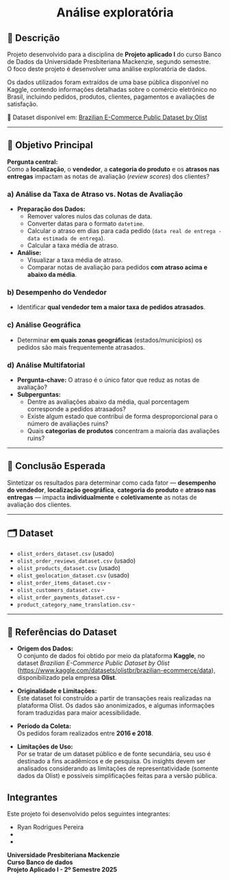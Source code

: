 <h1 align="center"> Análise exploratória </h1>

## 📌 Descrição

Projeto desenvolvido para a disciplina de **Projeto aplicado I** do curso Banco de Dados da Universidade Presbiteriana Mackenzie, segundo semestre.  
O foco deste projeto é desenvolver uma análise exploratória de dados.  

Os dados utilizados foram extraídos de uma base pública disponível no Kaggle, contendo informações detalhadas sobre o comércio eletrônico no Brasil, incluindo pedidos, produtos, clientes, pagamentos e avaliações de satisfação.  

📂 Dataset disponível em: [Brazilian E-Commerce Public Dataset by Olist](https://www.kaggle.com/datasets/olistbr/brazilian-ecommerce/data)

---

## 🎯 Objetivo Principal

**Pergunta central:**  
Como a **localização**, o **vendedor**, a **categoria do produto** e os **atrasos nas entregas** impactam as notas de avaliação (*review scores*) dos clientes?

### a) Análise da Taxa de Atraso vs. Notas de Avaliação
- **Preparação dos Dados:**  
  - Remover valores nulos das colunas de data.  
  - Converter datas para o formato `datetime`.  
  - Calcular o atraso em dias para cada pedido (`data real de entrega - data estimada de entrega`).  
  - Calcular a taxa média de atraso.  
- **Análise:**  
  - Visualizar a taxa média de atraso.  
  - Comparar notas de avaliação para pedidos **com atraso acima e abaixo da média**.  

### b) Desempenho do Vendedor
- Identificar **qual vendedor tem a maior taxa de pedidos atrasados**.  

### c) Análise Geográfica
- Determinar **em quais zonas geográficas** (estados/municípios) os pedidos são mais frequentemente atrasados.  

### d) Análise Multifatorial
- **Pergunta-chave:** O atraso é o único fator que reduz as notas de avaliação?  
- **Subperguntas:**  
  - Dentre as avaliações abaixo da média, qual porcentagem corresponde a pedidos atrasados?  
  - Existe algum estado que contribui de forma desproporcional para o número de avaliações ruins?  
  - Quais **categorias de produtos** concentram a maioria das avaliações ruins?  

---

## 📌 Conclusão Esperada
Sintetizar os resultados para determinar como cada fator — **desempenho do vendedor**, **localização geográfica**, **categoria do produto** e **atraso nas entregas** — impacta **individualmente** e **coletivamente** as notas de avaliação dos clientes.  

---

## 🗂️ Dataset


- `olist_orders_dataset.csv`  (usado)  
- `olist_order_reviews_dataset.csv`  (usado)  
- `olist_products_dataset.csv`  (usado)  
- `olist_geolocation_dataset.csv`  (usado)  
- `olist_order_items_dataset.csv`  -
- `olist_customers_dataset.csv`   -
- `olist_order_payments_dataset.csv`   -
- `product_category_name_translation.csv` -

---

## 📖 Referências do Dataset

- **Origem dos Dados:**  
  O conjunto de dados foi obtido por meio da plataforma **Kaggle**, no dataset *Brazilian E-Commerce Public Dataset by Olist* (https://www.kaggle.com/datasets/olistbr/brazilian-ecommerce/data), disponibilizado pela empresa **Olist**.  

- **Originalidade e Limitações:**  
  Este dataset foi construído a partir de transações reais realizadas na plataforma Olist. Os dados são anonimizados, e algumas informações foram traduzidas para maior acessibilidade.  

- **Período da Coleta:**  
  Os pedidos foram realizados entre **2016 e 2018**.  

- **Limitações de Uso:**  
  Por se tratar de um dataset público e de fonte secundária, seu uso é destinado a fins acadêmicos e de pesquisa. Os insights devem ser analisados considerando as limitações de representatividade (somente dados da Olist) e possíveis simplificações feitas para a versão pública.  



## Integrantes
Este projeto foi desenvolvido pelos seguintes integrantes:

- Ryan Rodrigues Pereira
-
-


**Universidade Presbiteriana Mackenzie** \
**Curso Banco de dados** \
**Projeto Aplicado I - 2º Semestre  2025** 


